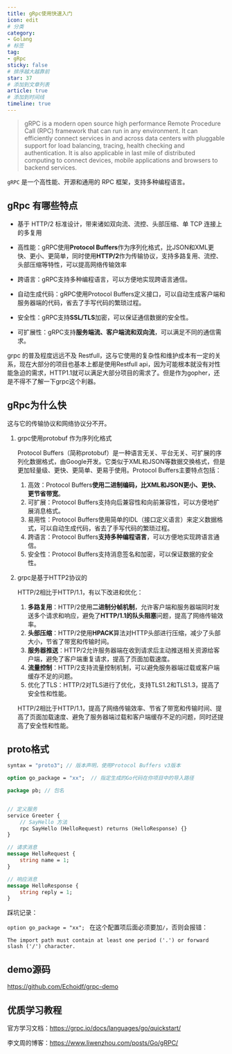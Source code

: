 ```yaml
---
title: gRpc使用快速入门  
icon: edit
# 分类  
category:
- Golang
# 标签
tag:
- gRpc
sticky: false
# 排序越大越靠前
star: 37  
# 添加到文章列表
article: true
# 添加到时间线 
timeline: true
---
```


>gRPC is a modern open source high performance Remote Procedure Call (RPC) framework that can run in any environment. It can efficiently connect services in and across data centers with pluggable support for load balancing, tracing, health checking and authentication. It is also applicable in last mile of distributed computing to connect devices, mobile applications and browsers to backend services.

`gRPC` 是一个高性能、开源和通用的 RPC 框架，支持多种编程语言。

## gRpc 有哪些特点

- 基于 HTTP/2 标准设计，带来诸如双向流、流控、头部压缩、单 TCP 连接上的多复用

- 高性能：gRPC使用**Protocol Buffers**作为序列化格式，比JSON和XML更快、更小、更简单，同时使用**HTTP/2**作为传输协议，支持多路复用、流控、头部压缩等特性，可以提高网络传输效率

- 跨语言：gRPC支持多种编程语言，可以方便地实现跨语言通信。

- 自动生成代码：gRPC使用Protocol Buffers定义接口，可以自动生成客户端和服务器端的代码，省去了手写代码的繁琐过程。

- 安全性：gRPC支持**SSL/TLS**加密，可以保证通信数据的安全性。

- 可扩展性：gRPC支持**服务端流、客户端流和双向流**，可以满足不同的通信需求。

grpc 的普及程度远远不及 Restfull，这与它使用的复杂性和维护成本有一定的关系，现在大部分的项目也基本上都是使用Restfull api，因为可能根本就没有对性能急迫的需求，HTTP1.1就可以满足大部分项目的需求了。但是作为gopher，还是不得不了解一下grpc这个利器。

## gRpc为什么快

这与它的传输协议和网络协议分不开。

1. grpc使用protobuf 作为序列化格式

   Protocol Buffers（简称protobuf）是一种语言无关、平台无关、可扩展的序列化数据格式，由Google开发。它类似于XML和JSON等数据交换格式，但是更加轻量级、更快、更简单、更易于使用。Protocol Buffers主要特点包括：

   1. 高效：Protocol Buffers**使用二进制编码，比XML和JSON更小、更快、更节省带宽**。
   2. 可扩展：Protocol Buffers支持向后兼容性和向前兼容性，可以方便地扩展消息格式。
   3. 易用性：Protocol Buffers使用简单的IDL（接口定义语言）来定义数据格式，可以自动生成代码，省去了手写代码的繁琐过程。
   4. 跨语言：Protocol Buffers**支持多种编程语言**，可以方便地实现跨语言通信。
   5. 安全性：Protocol Buffers支持消息签名和加密，可以保证数据的安全性。

2. grpc是基于HTTP2协议的

   HTTP/2相比于HTTP/1.1，有以下改进和优化：

   1. **多路复用**：HTTP/2使用**二进制分帧机制**，允许客户端和服务器端同时发送多个请求和响应，避免了**HTTP/1.1的队头阻塞**问题，提高了网络传输效率。
   2. **头部压缩**：HTTP/2使用**HPACK**算法对HTTP头部进行压缩，减少了头部大小，节省了带宽和传输时间。
   3. **服务器推送**：HTTP/2允许服务器端在收到请求后主动推送相关资源给客户端，避免了客户端重复请求，提高了页面加载速度。
   4. **流量控制**：HTTP/2支持流量控制机制，可以避免服务器端过载或客户端缓存不足的问题。
   5. 优化了TLS：HTTP/2对TLS进行了优化，支持TLS1.2和TLS1.3，提高了安全性和性能。

   HTTP/2相比于HTTP/1.1，提高了网络传输效率、节省了带宽和传输时间、提高了页面加载速度、避免了服务器端过载和客户端缓存不足的问题，同时还提高了安全性和性能。

## proto格式

```protobuf
syntax = "proto3"; // 版本声明，使用Protocol Buffers v3版本

option go_package = "xx";  // 指定生成的Go代码在你项目中的导入路径

package pb; // 包名


// 定义服务
service Greeter {
    // SayHello 方法
    rpc SayHello (HelloRequest) returns (HelloResponse) {}
}

// 请求消息
message HelloRequest {
    string name = 1;
}

// 响应消息
message HelloResponse {
    string reply = 1;
}
```

踩坑记录：

`option go_package = "xx"; ` 在这个配置项后面必须要加`/`，否则会报错：

```text
The import path must contain at least one period ('.') or forward slash ('/') character.
```

## demo源码

https://github.com/Echoidf/grpc-demo



## 优质学习教程

官方学习文档：https://grpc.io/docs/languages/go/quickstart/

李文周的博客：https://www.liwenzhou.com/posts/Go/gRPC/